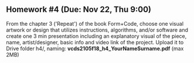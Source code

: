 
## Homework #4 (Due: Nov 22, Thu 9:00)

From the chapter 3 ('Repeat') of the book Form+Code, choose one visual artwork or design that utilizes instructions, 
algorithms, and/or software and create one 3 min presentation including an explanatory visual of the piece, name, 
artist/designer, basic info and video link of the project. Upload it to Drive folder h4/, 
naming: **vcds2105f18_h4_YourNameSurname.pdf** (max 2MB)

